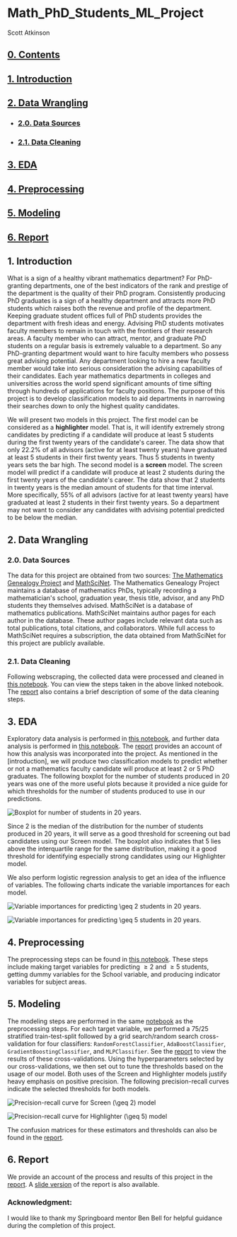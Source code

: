 # Math_PhD_Students_ML_Project

Scott Atkinson

## [0. Contents](#0._Contents) <a id='0._Contents'></a>

## [1. Introduction](#1._Introduction)

## [2. Data Wrangling](#2._Data_Wrangling)

* ### [2.0. Data Sources](#2.0._Data_Sources)
* ### [2.1. Data Cleaning](#2.1._Data_Cleaning)

## [3. EDA](#3._EDA)

## [4. Preprocessing](#4._Preprocessing)

## [5. Modeling](#5._Modeling)

## [6. Report](#7._Report)

## 1. Introduction<a id='1._Introduction'></a>

What is a sign of a healthy vibrant mathematics department?  For PhD-granting departments, one of the best indicators of the rank and prestige of the department is the quality of their PhD program.  Consistently producing PhD graduates is a sign of a healthy department and attracts more PhD students which raises both the revenue and profile of the department.  Keeping graduate student offices full of PhD students provides the department with fresh ideas and energy.  Advising PhD students motivates faculty members to remain in touch with the frontiers of their research areas. A faculty member who can attract, mentor, and graduate PhD students on a regular basis is extremely valuable to a department.  So any PhD-granting department would want to hire faculty members who possess great advising potential.  Any department looking to hire a new faculty member would take into serious consideration the advising capabilities of their candidates.  Each year mathematics departments in colleges and universities across the world spend significant amounts of time sifting through hundreds of applications for faculty positions. The purpose of this project is to develop classification models to aid departments in narrowing their searches down to only the highest quality candidates. 

We will present two models in this project.  The first model can be considered as a **highlighter** model.  That is, it will identify extremely strong candidates by predicting if a candidate will produce at least 5 students during the first twenty years of the candidate's career.  The data show that only 22.2\% of all advisors (active for at least twenty years) have graduated at least 5 students in their first twenty years.  Thus 5 students in twenty years sets the bar high. The second model is a **screen** model.  The screen model will predict if a candidate will produce at least 2 students during the first twenty years of the candidate's career.  The data show that 2 students in twenty years is the median amount of students for that time interval.  More specifically, 55\% of all advisors (active for at least twenty years) have graduated at least 2 students in their first twenty years.  So a department may not want to consider any candidates with advising potential predicted to be below the median.

## 2. Data Wrangling<a id='2._Data_Wrangling'></a>

### 2.0. Data Sources<a id='2.0._Data_Sources'></a>

The data for this project are obtained from two sources: [The Mathematics Genealogy Project](https://genealogy.math.ndsu.nodak.edu/index.php) and [MathSciNet](https://mathscinet.ams.org/mathscinet/index.html).  The Mathematics Genealogy Project maintains a database of mathematics PhDs, typically recording a mathematician's school, graduation year, thesis title, advisor, and any PhD students they themselves advised.  MathSciNet is a database of mathematics publications.  MathSciNet maintains author pages for each author in the database.  These author pages include relevant data such as total publications, total citations, and collaborators.  While full access to MathSciNet requires a subscription, the data obtained from MathSciNet for this project are publicly available.

### 2.1. Data Cleaning<a id='2.1._Data_Cleaning'></a>

Following webscraping, the collected data were processed and cleaned in [this notebook](https://github.com/scatkinson/Math_PhD_Students_ML_Project/blob/main/MGPDataWrangling.ipynb). You can view the steps taken in the above linked notebook.  The [report](https://github.com/scatkinson/Math_PhD_Students_ML_Project/blob/main/Report/Math_PhD_Students_ML_Project_Report.pdf) also contains a brief description of some of the data cleaning steps.

## 3. EDA<a id='3._EDA'></a>

Exploratory data analysis is performed in [this notebook](https://github.com/scatkinson/Math_PhD_Students_ML_Project/blob/main/MathPhD_EDA.ipynb), and further data analysis is performed in [this notebook](https://github.com/scatkinson/Math_PhD_Students_ML_Project/blob/main/Data%20Storytelling.ipynb).  The [report](https://github.com/scatkinson/Math_PhD_Students_ML_Project/blob/main/Report/Math_PhD_Students_ML_Project_Report.pdf) provides an account of how this analysis was incorporated into the project.  As mentioned in the [introduction]<a id='1._Introduction'></a>, we will produce two classification models to predict whether or not a mathematics faculty candidate will produce at least 2 or 5 PhD graduates. The following boxplot for the number of students produced in 20 years was one of the more useful plots because it provided a nice guide for which thresholds for the number of students produced to use in our predictions. 

![Boxplot for number of students in 20 years.](Report/boxplot.jpeg "Boxplot for number of students in 20 years")

Since 2 is the median of the distribution for the number of students produced in 20 years, it will serve as a good threshold for screening out bad candidates using our Screen model.  The boxplot also indicates that 5 lies above the interquartile range for the same distribution, making it a good threshold for identifying especially strong candidates using our Highlighter model.

We also perform logistic regression analysis to get an idea of the influence of variables.  The following charts indicate the variable importances for each model.

![Variable importances for predicting $\geq 2$ students in 20 years.](Report/variable_importances_2.jpeg "Variable importances for predicting $\geq 2$ students in 20 years")

![Variable importances for predicting $\geq 5$ students in 20 years.](Report/variable_importances_5.jpeg "Variable importances for predicting $\geq 5$ students in 20 years")

## 4. Preprocessing<a id='4._Preprocessing'></a>

The preprocessing steps can be found in [this notebook](https://github.com/scatkinson/Math_PhD_Students_ML_Project/blob/main/MathPhD%20Preprocessing%20and%20Modeling.ipynb).  These steps include making target variables for predicting $\geq 2$ and $\geq 5$ students, getting dummy variables for the School variable, and producing indicator variables for subject areas.

## 5. Modeling<a id='5._Modeling'></a>

The modeling steps are performed in the same [notebook](https://github.com/scatkinson/Math_PhD_Students_ML_Project/blob/main/MathPhD%20Preprocessing%20and%20Modeling.ipynb) as the preprocessing steps.  For each target variable, we performed a 75/25 stratified train-test-split followed by a grid search/random search cross-validation for four classifiers: `RandomForestClassifier`, `AdaBoostClassifier`, `GradientBoostingClassifier`, and `MLPClassifier`.  See the [report](https://github.com/scatkinson/Math_PhD_Students_ML_Project/blob/main/Report/Math_PhD_Students_ML_Project_Report.pdf) to view the results of these cross-validations.  Using the hyperparameters selected by our cross-validations, we then set out to tune the thresholds based on the usage of our model.  Both uses of the Screen and Highlighter models justify heavy emphasis on positive precision.  The following precision-recall curves indicate the selected thresholds for both models.

![Precision-recall curve for Screen ($\geq 2$) model](Report/Pipeline_precision_recall_2.jpeg "Precision-recall curve for screen ($\geq 2$) model")

![Precision-recall curve for Highlighter ($\geq 5$) model](Report/AdaBoostClassifier_precision_recall_5.jpeg "Precision-recall curve for Highlighter ($\geq 5$) model")

The confusion matrices for these estimators and thresholds can also be found in the [report](https://github.com/scatkinson/Math_PhD_Students_ML_Project/blob/main/Report/Math_PhD_Students_ML_Project_Report.pdf).



## 6. Report<a id='7._Report'></a>

We provide an account of the process and results of this project in the [report](https://github.com/scatkinson/Math_PhD_Students_ML_Project/blob/main/Report/Math_PhD_Students_ML_Project_Report.pdf).  A [slide version](https://github.com/scatkinson/Math_PhD_Students_ML_Project/blob/main/Report/Math_PhD_Students_ML_Project_Report_Slides_webversion.pdf) of the report is also available.

### Acknowledgment:

I would like to thank my Springboard mentor Ben Bell for helpful guidance during the completion of this project.